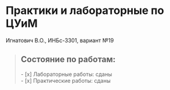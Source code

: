 # Практики и лабораторные по ЦУиМ
Игнатович В.О., ИНБс-3301, вариант №19

> <h2>Состояние по работам:</h2>
> - [x] Лабораторные работы: сданы</br>
> - [x] Практические работы: сданы
